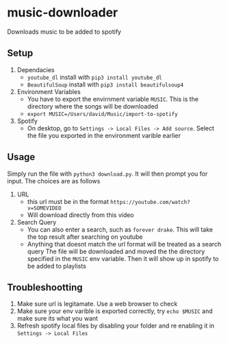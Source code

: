# music-downloader
Downloads music to be added to spotify


## Setup
1. Dependacies
    - `youtube_dl` install with `pip3 install youtube_dl`
    - `BeautifulSoup` install with `pip3 install beautifulsoup4`
2. Environment Variables
    - You have to export the envirnment variable `MUSIC`. This is the directory where the songs will be downloaded
    - `export MUSIC=/Users/david/Music/import-to-spotify`
3. Spotify
    - On desktop, go to `Settings -> Local Files -> Add source`. Select the file you exported in the environment varible earlier

## Usage
Simply run the file with `python3 download.py`. It will then prompt you for input. The choices are as follows
1. URL
    - this url must be in the format `https://youtube.com/watch?v=SOMEVIDEO`
    - Will download directly from this video
2. Search Query
    - You can also enter a search, such as `forever drake`. This will take the top result after searching on youtube
    - Anything that doesnt match the url format will be treated as a search query
The file will be downloaded and moved the the directory specified in the `MUSIC` env variable. Then it will show up in spotify to be added to playlists

## Troubleshootting
1. Make sure url is legitamate. Use a web browser to check
2. Make sure your env varible is exported correctly, try `echo $MUSIC` and make sure its what you want
3. Refresh spotify local files by disabling your folder and re enabling it in `Settings -> Local Files`



